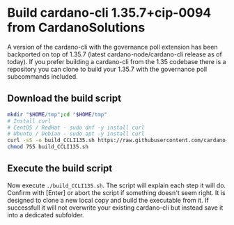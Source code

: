 # Build cardano-cli 1.35.7+cip-0094 from CardanoSolutions

A version of the cardano-cli with the governance poll extension has been
backported on top of 1.35.7 (latest cardano-node/cardano-cli release as of
today). If you prefer building a cardano-cli from the 1.35 codebase there is a
repository you can clone to build your 1.35.7 with the governance poll
subcommands included.

## Download the build script

```bash
mkdir "$HOME/tmp";cd "$HOME/tmp"
# Install curl
# CentOS / RedHat - sudo dnf -y install curl
# Ubuntu / Debian - sudo apt -y install curl
curl -sS -o build_CCLI135.sh https://raw.githubusercontent.com/cardano-foundation/CIP-0094-polls/main/scripts/build_CCLI135.sh
chmod 755 build_CCLI135.sh
```

## Execute the build script

Now execute `./build_CCLI135.sh`. The script will explain each step it will do.
Confirm with [Enter] or abort the script if something doesn't seem right. It is
designed to clone a new local copy and build the executable from it. If
successfull it will not overwrite your existing cardano-cli but instead save it
into a dedicated subfolder.
